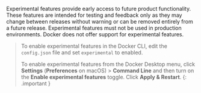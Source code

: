 <!-- This text will be included in the CLI plugin docs that are marked as experimental in Docker Enterprise 3.0 release -->
Experimental features provide early access to future product functionality.
These features are intended for testing and feedback only as they may change
between releases without warning or can be removed entirely from a future
release. Experimental features must not be used in production environments.
Docker does not offer support for experimental features.
>
> To enable experimental features in the Docker CLI, edit the `config.json`
> file and set `experimental` to enabled.
>
> To enable experimental features from the Docker Desktop menu, click
> **Settings** (**Preferences** on macOS) > **Command Line** and then turn on
> the **Enable experimental features** toggle. Click **Apply & Restart**.
{: .important }

